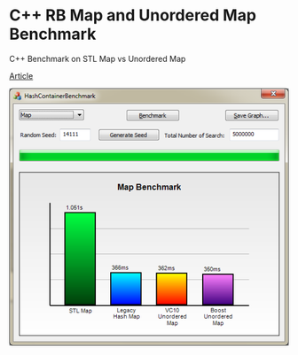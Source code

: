# C++ RB Map and Unordered Map Benchmark
C++ Benchmark on STL Map vs Unordered Map

[Article](https://www.codeproject.com/Articles/108394/Hash-container-and-Red-Black-Tree-Face-off-STL-Ben)

![Benchmark App](/images/BenchmarkApp.png)


